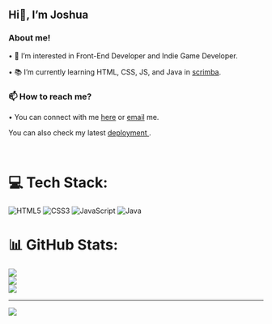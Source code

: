 
<h2>Hi👋, I’m Joshua</h2>

<h3> About me! </h3>
<p>• 🤔 I’m interested in Front-End Developer and Indie Game Developer. </p>

<p>• 📚 I’m currently learning HTML, CSS, JS, and Java in <a href =https://scrimba.com/dashboard#overview"> scrimba</a>.</p>

<h3>📫 How to reach me?</h3>
<p>• You can connect with me <a href = "https://bento.me/stygian">here</a> or <a href = "mailto: hackstygian@gmail.com "> email</a> me.</p>

<p>You can also check my latest <a href = "https://devstygian.github.io/Online-Store/"> deployment </a>.</p>

<br>

# 💻 Tech Stack:
![HTML5](https://img.shields.io/badge/html5-%23E34F26.svg?style=for-the-badge&logo=html5&logoColor=white) ![CSS3](https://img.shields.io/badge/css3-%231572B6.svg?style=for-the-badge&logo=css3&logoColor=white) ![JavaScript](https://img.shields.io/badge/javascript-%23323330.svg?style=for-the-badge&logo=javascript&logoColor=%23F7DF1E) ![Java](https://img.shields.io/badge/java-%23ED8B00.svg?style=for-the-badge&logo=java&logoColor=white)
# 📊 GitHub Stats:
![](https://github-readme-stats.vercel.app/api?username=devstygian&theme=midnight-purple&hide_border=true&include_all_commits=false&count_private=false)<br/>
![](https://github-readme-streak-stats.herokuapp.com/?user=devstygian&theme=midnight-purple&hide_border=true)<br/>
![](https://github-readme-stats.vercel.app/api/top-langs/?username=devstygian&theme=midnight-purple&hide_border=true&include_all_commits=false&count_private=false&layout=compact)

---
[![](https://visitcount.itsvg.in/api?id=devstygian&icon=2&color=0)](https://visitcount.itsvg.in)

<!-- Proudly created with GPRM ( https://gprm.itsvg.in ) -->
